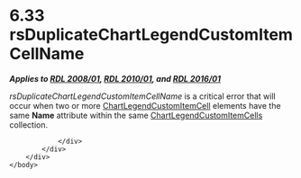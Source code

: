 <html dir="LTR" xmlns:mshelp="http://msdn.microsoft.com/mshelp" xmlns:ddue="http://ddue.schemas.microsoft.com/authoring/2003/5" xmlns:xlink="http://www.w3.org/1999/xlink" xmlns:tool="http://www.microsoft.com/tooltip">
    <head>
        <meta http-equiv="Content-Type" content="text/html; CHARSET=utf-8"></meta>
        <meta name="save" content="history"></meta>
        <title>6.33 rsDuplicateChartLegendCustomItemCellName</title>
        <xml>
            <mshelp:toctitle title="6.33 rsDuplicateChartLegendCustomItemCellName"></mshelp:toctitle>
            <mshelp:rltitle title="[MS-RDL]: rsDuplicateChartLegendCustomItemCellName"></mshelp:rltitle>
            <mshelp:keyword index="A" term="62bca1bf-f93b-4097-85fa-a823e4d6aa7d"></mshelp:keyword>
            <mshelp:attr name="DCSext.ContentType" value="open specification"></mshelp:attr>
            <mshelp:attr name="AssetID" value="62bca1bf-f93b-4097-85fa-a823e4d6aa7d"></mshelp:attr>
            <mshelp:attr name="TopicType" value="kbRef"></mshelp:attr>
            <mshelp:attr name="DCSext.Title" value="[MS-RDL]: rsDuplicateChartLegendCustomItemCellName" />
        </xml>
    </head>
    <body>
        <div id="header">
            <h1 class="heading">6.33 rsDuplicateChartLegendCustomItemCellName</h1>
        </div>
        <div id="mainSection">
            <div id="mainBody">
                <div id="allHistory" class="saveHistory"></div>
                <div id="sectionSection0" class="section" name="collapseableSection">
                    

<p><b><i>Applies to </i></b><a href="1e855f94-4617-47e4-b89e-0856c6cb420f.htm"><b><i>RDL 2008/01</i></b></a><b><i>,
</i></b><a href="3428e690-a348-4ec7-8a6a-8efb42d2cdee.htm"><b><i>RDL 2010/01</i></b></a><b><i>,
and </i></b><a href="52ce3983-2bfc-4e72-9359-42aaf5fe4509.htm"><b><i>RDL 2016/01</i></b></a></p>

<p><i>rsDuplicateChartLegendCustomItemCellName</i> is a
critical error that will occur when two or more <a href="57fafe88-1974-47a8-825e-2e4d7e21fbfc.htm">ChartLegendCustomItemCell</a>
elements have the same <b>Name</b> attribute within the same <a href="beb92069-aba1-4322-b980-cc9f40fdcdba.htm">ChartLegendCustomItemCells</a>
collection.</p>


                </div>
            </div>
        </div>
    </body>
</html>